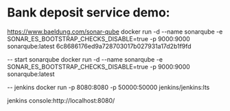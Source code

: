 # Bank deposit service demo:
https://www.baeldung.com/sonar-qube
docker run -d --name sonarqube -e SONAR_ES_BOOTSTRAP_CHECKS_DISABLE=true -p 9000:9000 sonarqube:latest
6c8686176ed9a728703017b027931a17d2b1f9fd

-- start sonarqube
docker run -d --name sonarqube -e SONAR_ES_BOOTSTRAP_CHECKS_DISABLE=true -p 9000:9000 sonarqube:latest

-- jenkins
docker run -p 8080:8080 -p 50000:50000 jenkins/jenkins:lts

jenkins console:http://localhost:8080/